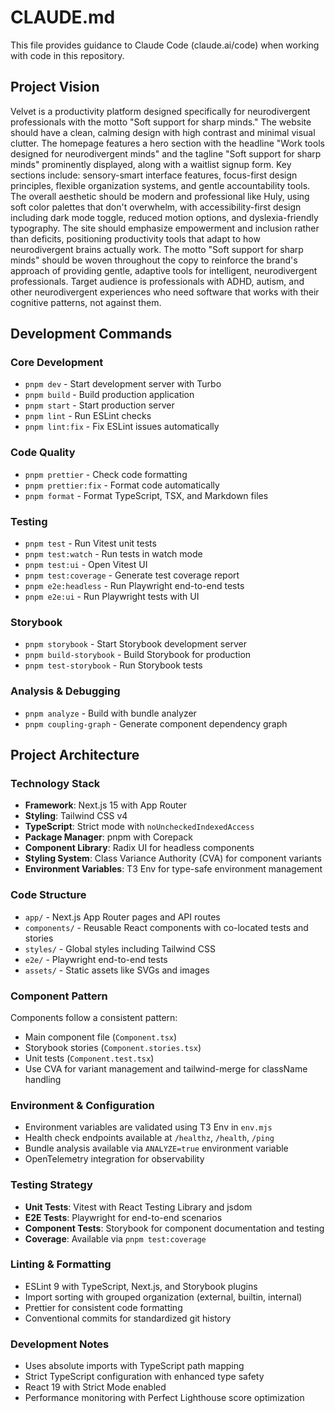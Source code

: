 # CLAUDE.md

This file provides guidance to Claude Code (claude.ai/code) when working with code in this repository.

## Project Vision

Velvet is a productivity platform designed specifically for neurodivergent professionals with the motto "Soft support for sharp minds." The website should have a clean, calming design with high contrast and minimal visual clutter. The homepage features a hero section with the headline "Work tools designed for neurodivergent minds" and the tagline "Soft support for sharp minds" prominently displayed, along with a waitlist signup form. Key sections include: sensory-smart interface features, focus-first design principles, flexible organization systems, and gentle accountability tools. The overall aesthetic should be modern and professional like Huly, using soft color palettes that don't overwhelm, with accessibility-first design including dark mode toggle, reduced motion options, and dyslexia-friendly typography. The site should emphasize empowerment and inclusion rather than deficits, positioning productivity tools that adapt to how neurodivergent brains actually work. The motto "Soft support for sharp minds" should be woven throughout the copy to reinforce the brand's approach of providing gentle, adaptive tools for intelligent, neurodivergent professionals. Target audience is professionals with ADHD, autism, and other neurodivergent experiences who need software that works with their cognitive patterns, not against them.

## Development Commands

### Core Development
- `pnpm dev` - Start development server with Turbo
- `pnpm build` - Build production application
- `pnpm start` - Start production server
- `pnpm lint` - Run ESLint checks
- `pnpm lint:fix` - Fix ESLint issues automatically

### Code Quality
- `pnpm prettier` - Check code formatting
- `pnpm prettier:fix` - Format code automatically
- `pnpm format` - Format TypeScript, TSX, and Markdown files

### Testing
- `pnpm test` - Run Vitest unit tests
- `pnpm test:watch` - Run tests in watch mode
- `pnpm test:ui` - Open Vitest UI
- `pnpm test:coverage` - Generate test coverage report
- `pnpm e2e:headless` - Run Playwright end-to-end tests
- `pnpm e2e:ui` - Run Playwright tests with UI

### Storybook
- `pnpm storybook` - Start Storybook development server
- `pnpm build-storybook` - Build Storybook for production
- `pnpm test-storybook` - Run Storybook tests

### Analysis & Debugging
- `pnpm analyze` - Build with bundle analyzer
- `pnpm coupling-graph` - Generate component dependency graph

## Project Architecture

### Technology Stack
- **Framework**: Next.js 15 with App Router
- **Styling**: Tailwind CSS v4
- **TypeScript**: Strict mode with `noUncheckedIndexedAccess`
- **Package Manager**: pnpm with Corepack
- **Component Library**: Radix UI for headless components
- **Styling System**: Class Variance Authority (CVA) for component variants
- **Environment Variables**: T3 Env for type-safe environment management

### Code Structure
- `app/` - Next.js App Router pages and API routes
- `components/` - Reusable React components with co-located tests and stories
- `styles/` - Global styles including Tailwind CSS
- `e2e/` - Playwright end-to-end tests
- `assets/` - Static assets like SVGs and images

### Component Pattern
Components follow a consistent pattern:
- Main component file (`Component.tsx`)
- Storybook stories (`Component.stories.tsx`)
- Unit tests (`Component.test.tsx`)
- Use CVA for variant management and tailwind-merge for className handling

### Environment & Configuration
- Environment variables are validated using T3 Env in `env.mjs`
- Health check endpoints available at `/healthz`, `/health`, `/ping`
- Bundle analysis available via `ANALYZE=true` environment variable
- OpenTelemetry integration for observability

### Testing Strategy
- **Unit Tests**: Vitest with React Testing Library and jsdom
- **E2E Tests**: Playwright for end-to-end scenarios
- **Component Tests**: Storybook for component documentation and testing
- **Coverage**: Available via `pnpm test:coverage`

### Linting & Formatting
- ESLint 9 with TypeScript, Next.js, and Storybook plugins
- Import sorting with grouped organization (external, builtin, internal)
- Prettier for consistent code formatting
- Conventional commits for standardized git history

### Development Notes
- Uses absolute imports with TypeScript path mapping
- Strict TypeScript configuration with enhanced type safety
- React 19 with Strict Mode enabled
- Performance monitoring with Perfect Lighthouse score optimization